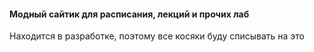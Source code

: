 #### Модный сайтик для расписания, лекций и прочих лаб

Находится в разработке, поэтому все косяки буду списывать на это